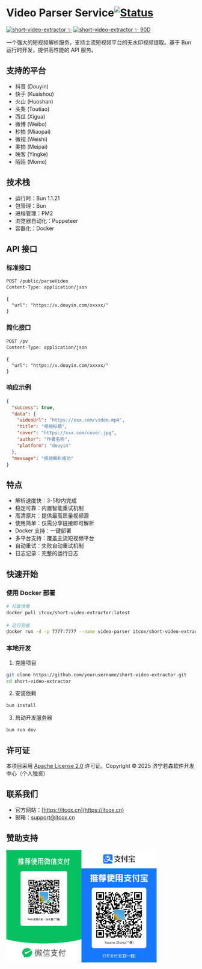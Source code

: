 # Video Parser Service[![Status](https://status.itcox.cn/badge/sve-api/dot?animate=ping&t=1743490343t=1743508933)](https://status.itcox.cn)

[![short-video-extractor ✨](https://status.itcox.cn/badge/sve-api/status?labelColor=&color=&style=for-the-badge&label=short-video-extractor%20%E2%9C%A8&t=1743490343t=1743508933)](https://status.itcox.cn)
[![short-video-extractor ✨ 90D](https://status.itcox.cn/badge/sve-api/uptime?labelColor=333&color=7a44dc&style=for-the-badge&label=short-video-extractor%20%E2%9C%A8&sinceLast=7776000&hideDuration=false&t=1743490343t=1743508933)](https://status.itcox.cn)


一个强大的短视频解析服务，支持主流短视频平台的无水印视频提取。基于 Bun 运行时开发，提供高性能的 API 服务。

## 支持的平台

- 抖音 (Douyin)
- 快手 (Kuaishou)
- 火山 (Huoshan)
- 头条 (Toutiao)
- 西瓜 (Xigua)
- 微博 (Weibo)
- 秒拍 (Miaopai)
- 微视 (Weishi)
- 美拍 (Meipai)
- 映客 (Yingke)
- 陌陌 (Momo)

## 技术栈

- 运行时：Bun 1.1.21
- 包管理：Bun
- 进程管理：PM2
- 浏览器自动化：Puppeteer
- 容器化：Docker

## API 接口

### 标准接口

```http
POST /public/parseVideo
Content-Type: application/json

{
  "url": "https://v.douyin.com/xxxxx/"
}
```

### 简化接口

```http
POST /pv
Content-Type: application/json

{
  "url": "https://v.douyin.com/xxxxx/"
}
```

### 响应示例

```json
{
  "success": true,
  "data": {
    "videoUrl": "https://xxx.com/video.mp4",
    "title": "视频标题",
    "cover": "https://xxx.com/cover.jpg",
    "author": "作者名称",
    "platform": "douyin"
  },
  "message": "视频解析成功"
}
```

## 特点

- 解析速度快：3-5秒内完成
- 稳定可靠：内置智能重试机制
- 高清原片：提供最高质量视频源
- 使用简单：仅需分享链接即可解析
- Docker 支持：一键部署
- 多平台支持：覆盖主流短视频平台
- 自动重试：失败自动重试机制
- 日志记录：完整的运行日志

## 快速开始

### 使用 Docker 部署

```bash
# 拉取镜像
docker pull itcox/short-video-extractor:latest

# 运行容器
docker run -d -p 7777:7777 --name video-parser itcox/short-video-extractor:latest
```

### 本地开发

1. 克隆项目

```bash
git clone https://github.com/yourusername/short-video-extractor.git
cd short-video-extractor
```

2. 安装依赖

```bash
bun install
```

3. 启动开发服务器

```bash
bun run dev
```

## 许可证

本项目采用 [Apache License 2.0](LICENSE) 许可证。Copyright © 2025 济宁若森软件开发中心（个人独资）

## 联系我们

- 官方网站：[https://itcox.cn](https://itcox.cn)
- 邮箱：support@itcox.cn

## 赞助支持

<p style="display: flex;">
    <img src="./docs/images/wechat-pay.png" alt="赞助码" width="200">
    <img src="./docs/images/alipay.png" alt="赞助码" width="200">
</p>
